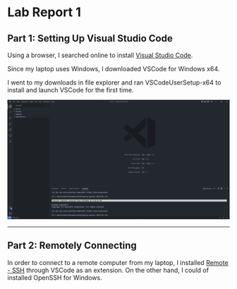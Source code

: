 # Lab Report 1
## Part 1: Setting Up Visual Studio Code
Using a browser, I searched online to install [Visual Studio Code](https://code.visualstudio.com/).

Since my laptop uses Windows, I downloaded VSCode for Windows x64.

I went to my downloads in file explorer and ran VSCodeUserSetup-x64 to install and launch VSCode for the first time.

![Image](https://raw.githubusercontent.com/JSN3/cse15l-lab-reports/main/Lab%201%20-%20Part%201.png)
***
## Part 2: Remotely Connecting
In order to connect to a remote computer from my laptop, I installed [Remote - SSH](https://marketplace.visualstudio.com/items?itemName=ms-vscode-remote.remote-ssh) through VSCode as an extension. On the other hand, I could of installed OpenSSH for Windows.
